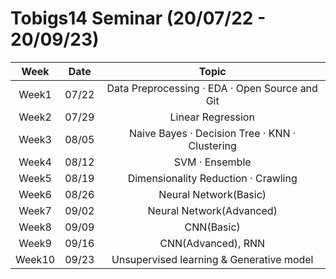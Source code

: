 # Tobigs14 Seminar (20/07/22 - 20/09/23)




Week | Date | Topic
:-: | :-: | :-: 
Week1 | 07/22 | Data Preprocessing · EDA · Open Source and Git
Week2 | 07/29 | Linear Regression
Week3 | 08/05 | Naive Bayes · Decision Tree · KNN · Clustering
Week4 | 08/12 | SVM · Ensemble
Week5 | 08/19 | Dimensionality Reduction · Crawling
Week6 | 08/26 | Neural Network(Basic)
Week7 | 09/02 | Neural Network(Advanced)
Week8 | 09/09 | CNN(Basic)
Week9 | 09/16 | CNN(Advanced), RNN
Week10 | 09/23 | Unsupervised learning & Generative model
